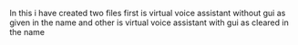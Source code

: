 In this i have created two files
first is virtual voice assistant without gui as given in the name
and
other is virtual voice assistant with gui as cleared in the name
